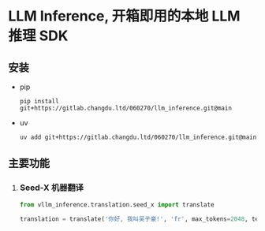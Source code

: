 # LLM Inference, 开箱即用的本地 LLM 推理 SDK

## 安装

- pip

    ```
    pip install git+https://gitlab.changdu.ltd/060270/llm_inference.git@main
    ```

- uv

    ```
    uv add git+https://gitlab.changdu.ltd/060270/llm_inference.git@main
    ```

## 主要功能

1. ### Seed-X 机器翻译
    
    ```python
    from vllm_inference.translation.seed_x import translate
    ```

    ```python
    translation = translate('你好, 我叫吴子豪!', 'fr', max_tokens=2048, temperature=.0, top_p=.01)
    ```
    